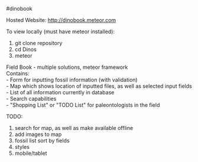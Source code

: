 #dinobook

Hosted Website:
http://dinobook.meteor.com

To view locally (must have meteor installed): <br />
  1) git clone repository <br />
  2) cd Dinos <br />
  3) meteor <br />

Field Book - multiple solutions, meteor framework <br />
  Contains: <br />
    - Form for inputting fossil information (with validation) <br />
    - Map which shows location of inputted files, as well as selected input fields <br />
    - List of all information currently in database <br />
    - Search capabilities <br />
    - "Shopping List" or "TODO List" for paleontologists in the field <br />

TODO: <br />

1. search for map, as well as make available offline <br />
2. add images to map <br />
3. fossil list sort by fields <br />
4. styles <br />
5. mobile/tablet
